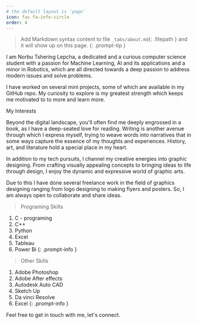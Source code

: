 ```yaml
---
# the default layout is 'page'
icon: fas fa-info-circle
order: 4
---
```


> Add Markdown syntax content to file `_tabs/about.md`{: .filepath } and it will show up on this page.
{: .prompt-tip }

I am Norbu Tshering Lepcha, a dedicated and a curious computer science student with a passion for Machine Learning, AI and its applications and a minor in Robotics, which are all directed towards a deep passion to address modern issues and solve problems.

I have worked on several mini projects, some of which are available in my GitHub repo. My curiosity to explore is my greatest strength which keeps me motivated to to more and learn more.

My Interests

Beyond the digital landscape, you'll often find me deeply engrossed in a book, as I have a deep-seated love for reading. Writing is another avenue through which I express myself, trying to weave words into narratives that in some ways capture the essence of my thoughts and experiences. History, art, and literature hold a special place in my heart.

In addition to my tech pursuits, I channel my creative energies into graphic designing. From crafting visually appealing concepts to bringing ideas to life through design, I enjoy the dynamic and expressive world of graphic arts.

Due to this I have done several freelance work in the field of graphics designing ranging from logo designing to making flyers and posters. So, I am always open to collaborate and share ideas.

> Programing Skills
1. C - programing
2. C++ 
3. Python
4. Excel
5. Tableau
6. Power Bi
{: .prompt-info }

> Other Skills
1. Adobe Photoshop
2. Adobe After effects
3. Autodesk Auto CAD
4. Sketch Up
5. Da vinci Resolve
6. Excel
{: .prompt-info }

Feel free to get in touch with me, let's connect.  